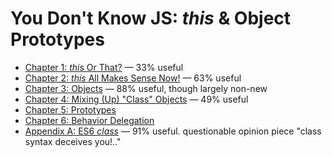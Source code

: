 # You Don't Know JS: *this* & Object Prototypes

* [Chapter 1: *this* Or That?](ch1.md) — 33% useful
* [Chapter 2: *this* All Makes Sense Now!](ch2.md) — 63% useful
* [Chapter 3: Objects](ch3.md) — 88% useful, though largely non-new
* [Chapter 4: Mixing (Up) "Class" Objects](ch4.md) — 49% useful
* [Chapter 5: Prototypes](ch5.md)
* [Chapter 6: Behavior Delegation](ch6.md)
* [Appendix A: ES6 *class*](apA.md) — 91% useful. questionable opinion piece "class syntax deceives you!.."
